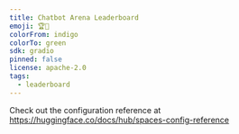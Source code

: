 ```yaml
---
title: Chatbot Arena Leaderboard
emoji: 🏆🤖
colorFrom: indigo
colorTo: green
sdk: gradio
pinned: false
license: apache-2.0
tags:
  - leaderboard
---
```


Check out the configuration reference at https://huggingface.co/docs/hub/spaces-config-reference
